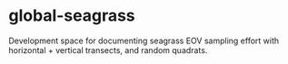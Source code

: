 # global-seagrass

Development space for documenting seagrass EOV sampling effort with horizontal + vertical transects, and random quadrats.
